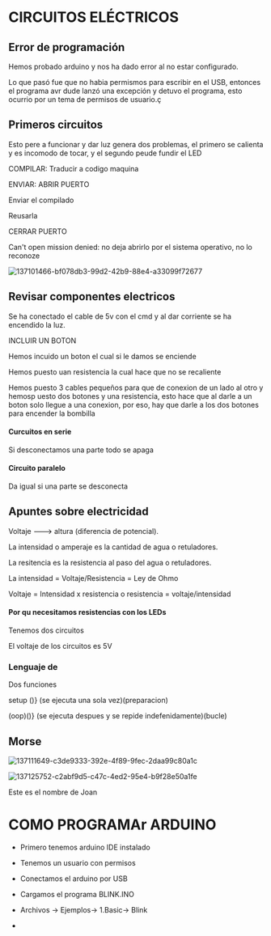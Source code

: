 # CIRCUITOS ELÉCTRICOS

## Error de programación


Hemos probado arduino y nos ha dado error al no estar configurado.

Lo que pasó fue que no habia permismos para escribir en el USB, entonces el programa avr dude lanzó una excepción y detuvo el programa, esto ocurrio por un tema de permisos de usuario.ç


## Primeros circuitos

Esto pere a funcionar y dar luz genera dos problemas, el primero se calienta y es incomodo de tocar, y el segundo peude fundir el LED



COMPILAR: Traducir a codigo maquina 

ENVIAR: ABRIR PUERTO

Enviar el compilado

Reusarla 

CERRAR PUERTO

Can't open mission denied: no deja abrirlo por el sistema operativo, no lo reconoze

![137101466-bf078db3-99d2-42b9-88e4-a33099f72677](https://user-images.githubusercontent.com/90753262/137126832-99ebc048-cc00-4c11-998e-7ebd9f603dd3.png)


## Revisar componentes electricos


Se ha conectado el cable de 5v con el cmd y al dar corriente se ha encendido la luz.

INCLUIR UN BOTON

Hemos incuido un boton el cual si le damos se enciende

Hemos puesto uan resistencia la cual hace que no se recaliente

Hemos puesto 3 cables pequeños para que de conexion de un lado al otro y hemosp uesto dos botones y una resistencia, esto hace que al darle a un boton solo llegue a una conexion, por eso, hay que darle a los dos botones para encender la bombilla


#### Curcuitos en serie

Si desconectamos una parte todo se apaga

#### Circuito paralelo

Da igual si una parte se desconecta


## Apuntes sobre electricidad

Voltaje ---> altura (diferencia de potencial).

La intensidad o amperaje es la cantidad de agua o retuladores.

La resitencia es la resistencia al paso del agua o retuladores.

La intensidad = Voltaje/Resistencia = Ley de Ohmo

Voltaje = Intensidad x resistencia o resistencia = voltaje/intensidad

#### Por qu necesitamos resistencias con los LEDs

Tenemos dos circuitos

El voltaje de los circuitos es 5V 


### Lenguaje de 

Dos funciones

setup ()} (se ejecuta una sola vez)(preparacion)

(oop)()}  (se ejecuta despues y se repide indefenidamente)(bucle)
 
 
 
 ## Morse
 
![137111649-c3de9333-392e-4f89-9fec-2daa99c80a1c](https://user-images.githubusercontent.com/90753262/137126812-710a702f-41cf-4237-ad70-a34b400b4601.png)

![137125752-c2abf9d5-c47c-4ed2-95e4-b9f28e50a1fe](https://user-images.githubusercontent.com/90753262/137126925-24b88f40-bc41-4768-b2a6-d3865450c900.png)

Este es el nombre de Joan



# COMO PROGRAMAr ARDUINO

- Primero tenemos arduino IDE  instalado

- Tenemos un usuario con permisos

- Conectamos el arduino por USB

- Cargamos el programa BLINK.INO

- Archivos -> Ejemplos-> 1.Basic-> Blink
- 


